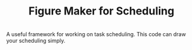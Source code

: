 <h1 align="center"> Figure Maker for Scheduling </h1> <br>
A useful framework for working on task scheduling. This code can draw your scheduling simply.
